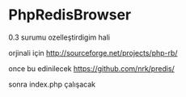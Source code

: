 PhpRedisBrowser
===============

0.3 surumu ozelleştirdigim hali

orjinali için http://sourceforge.net/projects/php-rb/

once bu edinilecek https://github.com/nrk/predis/ 

sonra index.php çalışacak
